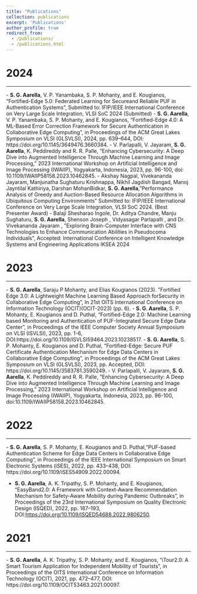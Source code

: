 ```yaml
---
title: "Publications"
collection: publications
excerpt: 'Publications'
author_profile: true
redirect_from: 
  - /publications/
  - /publications.html
---
```

2024
======
<hr/>
-  <b>S. G. Aarella</b>, V. P. Yanambaka, S. P. Mohanty, and E. Kougianos, “Fortified-Edge 5.0: Federated Learning for Secureand Reliable PUF in Authentication Systems”, Submitted to: IFIP/IEEE International Conference on Very Large Scale Integration, VLSI SoC 2024 (Submitted)
-  <b>S. G. Aarella</b>, V. P. Yanambaka, S. P. Mohanty, and E. Kougianos, “Fortified-Edge 4.0: A ML-Based Error Correction Framework for Secure Authentication in Collaborative Edge Computing”, in Proceedings of the ACM Great Lakes Symposium on VLSI (GLSVLSI), 2024, pp. 639–644, DOI: https://doi.org/10.1145/3649476.3660384.
- V. Parlapalli, V. Jayaram, <b>S. G. Aarella</b>, K. Peddireddy and R. R. Palle, ”Enhancing Cybersecurity: A Deep Dive into Augmented Intelligence Through Machine Learning and Image Processing,” 2023 International Workshop on Artificial Intelligence and Image Processing (IWAIIP), Yogyakarta, Indonesia, 2023, pp. 96-100, doi: 10.1109/IWAIIP58158.2023.10462845.
- Akshay Nagpal, Vivekananda Jayaram, Manjunatha Sughaturu Krishnappa, Nikhil Jagdish Bangad, Manoj Jayntilal Kathiriya, Darshan MohanBidkar, <b>S. G. Aarella</b>,”Performance Analysis of Greedy and Auction-Based Resource Allocation Algorithms in Ubiquitous Computing Environments” Submitted to: IFIP/IEEE International Conference on Very Large Scale Integration, VLSI SoC 2024. (Best Presenter Award)
- Balaji Shesharao Ingole, Dr. Aditya Chandre, Manju Sughaturu, <b>S. G. Aarella</b>, Shenson Joseph , Vidyasagar Parlapalli , and Dr. Vivekananda Jayaram , ”Exploring Brain-Computer Interface with CNS Technologies to Enhance Communication Abilities in Pseudocoma Individuals”, Accepted: International Conference on Intelligent Knowledge Systems and Engineering Applications IKSEA 2024

2023
======
<hr />
- <b>S. G. Aarella</b>, Saraju P Mohanty, and Elias Kougianos (2023). ”Fortified Edge 3.0: A Lightweight Machine Learning Based Approach forSecurity in Collaborative Edge Computing”, In 21st OITS International Conference on Information Technology (OCIT)(OCIT-2023) (pp. 6).
- <b>S. G. Aarella</b>, S. P. Mohanty, E. Kougianos and D. Puthal, “Fortified-Edge 2.0: Machine Learning based Monitoring and Authentication of PUF-Integrated Secure Edge Data Center”, in Proceedings of the IEEE Computer Society Annual Symposium on VLSI (ISVLSI), 2023, pp. 1-6, DOI:https://doi.org/10.1109/ISVLSI59464.2023.10238517.
- <b>S. G. Aarella</b>, S. P. Mohanty, E. Kougianos and D. Puthal, “Fortified-Edge: Secure PUF Certificate Authentication Mechanism for Edge Data Centers in Collaborative Edge Computing”, in Proceedings of the ACM Great Lakes Symposium on VLSI (GLSVLSI), 2023, pp. Accepted, DOI: https://doi.org/10.1145/3583781.3590249.
- V. Parlapalli, V. Jayaram, <b>S. G. Aarella</b>, K. Peddireddy and R. R. Palle, ”Enhancing Cybersecurity: A Deep Dive into Augmented Intelligence Through Machine Learning and Image Processing,” 2023 International Workshop on Artificial Intelligence and Image Processing (IWAIIP), Yogyakarta, Indonesia, 2023, pp. 96-100, doi:10.1109/IWAIIP58158.2023.10462845.



2022
======
<hr />
- <b>S. G. Aarella</b>, S. P. Mohanty, E. Kougianos and D. Puthal,“PUF-based Authentication Scheme for Edge Data Centers in Collaborative Edge Computing”, in Proceedings of the IEEE International Symposium on Smart Electronic Systems (iSES), 2022, pp. 433–438, DOI: https://doi.org/10.1109/iSES54909.2022.00094.

- <b>S. G. Aarella</b>, A. K. Tripathy, S. P. Mohanty, and E. Kougianos, “EasyBand2.0: A Framework with Context-Aware Recommendation Mechanism for Safety-Aware Mobility during Pandemic Outbreaks”, in Proceedings of the 23rd International Symposium on Quality Electronic Design (ISQED), 2022, pp. 187–193, DOI:https://doi.org/10.1109/ISQED54688.2022.9806250.


2021
=====
<hr />
- <b>S. G. Aarella</b>, A. K. Tripathy, S. P. Mohanty, and E. Kougianos, “iTour2.0: A Smart Tourism Application for Independent Mobility of Tourists”, in Proceedings of the OITS International Conference on Information Technology (OCIT), 2021, pp. 472–477, DOI: https://doi.org/10.1109/OCIT53463.2021.00097.